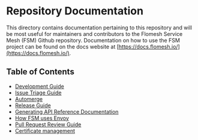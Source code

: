 # Repository Documentation

This directory contains documentation pertaining to this repository and will be most useful for maintainers
and contributors to the Flomesh Service Mesh (FSM) Github repository. Documentation on how to use the FSM project
can be found on the docs website at [https://docs.flomesh.io/](https://docs.flomesh.io/).

## Table of Contents

- [Development Guide](development_guide/README.md)
- [Issue Triage Guide](issue_triage_guide.md)
- [Automerge](automerge.md)
- [Release Guide](release_guide.md)
- [Generating API Reference Documentation](api_reference/README.md)
- [How FSM uses Envoy](how_fsm_uses_envoy.md)
- [Pull Request Review Guide](pull_request_review_guide.md)
- [Certificate management](certificate_management.md)

